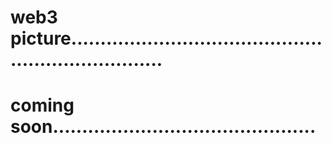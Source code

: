 # web3 picture.....................................................................
# coming soon.............................................
